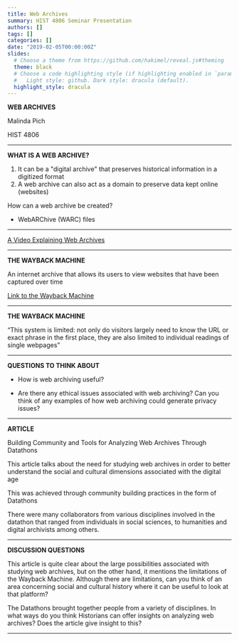 ```yaml
---
title: Web Archives
summary: HIST 4806 Seminar Presentation
authors: []
tags: []
categories: []
date: "2019-02-05T00:00:00Z"
slides:
  # Choose a theme from https://github.com/hakimel/reveal.js#theming
  theme: black
  # Choose a code highlighting style (if highlighting enabled in `params.toml`)
  #   Light style: github. Dark style: dracula (default).
  highlight_style: dracula
---
```


**WEB ARCHIVES**

Malinda Pich

HIST 4806

---

**WHAT IS A WEB ARCHIVE?**

1. It can be a "digital archive" that preserves historical information in a digitized format
2. A web archive can also act as a domain to preserve data kept online (websites)

How can a web archive be created?

* WebARChive (WARC) files 

---

[A Video Explaining Web Archives](https://archive.org/embed/IntroToAIT)

---

**THE WAYBACK MACHINE**

An internet archive that allows its users to view websites that have been captured over time

[Link to the Wayback Machine](https://web.archive.org/)

---

**THE WAYBACK MACHINE**

“This system is limited: not only do visitors largely need to
know the URL or exact phrase in the first place, they are also
limited to individual readings of single webpages”

---

**QUESTIONS TO THINK ABOUT**

* How is web archiving useful?

* Are there any ethical issues associated with web archiving? Can you think of any examples of how web archiving could generate privacy issues?

---

**ARTICLE**

Building Community and Tools for Analyzing Web Archives Through Datathons

This article talks about the need for studying web archives in order to better understand the social and cultural dimensions associated with the digital age 

This was achieved through community building practices in the form of Datathons 

There were many collaborators from various disciplines involved in the datathon that ranged from individuals in social sciences, to humanities and digital archivists among others.

---

**DISCUSSION QUESTIONS**

This article is quite clear about the large possibilities associated with studying web archives, but on the other hand, it mentions the limitations of the Wayback Machine. Although there are limitations, can you think of an area concerning social and cultural history where it can be useful to look at that platform?

The Datathons brought together people from a variety of disciplines. In what ways do you think Historians can offer insights on analyzing web archives? Does the article give insight to this? 

---



